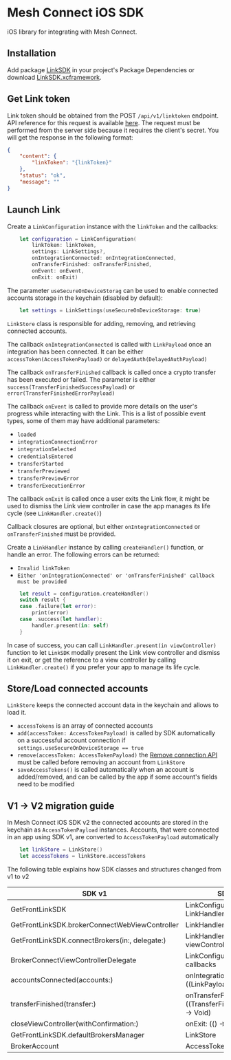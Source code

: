 # Mesh Connect iOS SDK

iOS library for integrating with Mesh Connect.

## Installation

Add package [LinkSDK](https://github.com/FrontFin/mesh-ios-sdk) in your project's Package Dependencies
or download [LinkSDK.xcframework](https://github.com/FrontFin/mesh-ios-sdk/LinkSDK.xcframework).

## Get Link token

Link token should be obtained from the POST `/api/v1/linktoken` endpoint. API reference for this request is available [here](https://docs.meshconnect.com/reference/post_api-v1-linktoken). The request must be performed from the server side because it requires the client's secret. You will get the response in the following format:
```json
{
    "content": {
        "linkToken": "{linkToken}"
    },
    "status": "ok",
    "message": ""
}
```

## Launch Link

Create a `LinkConfiguration` instance with the `linkToken` and the callbacks:

```swift
    let configuration = LinkConfiguration(
        linkToken: linkToken,
        settings: LinkSettings?,
        onIntegrationConnected: onIntegrationConnected,
        onTransferFinished: onTransferFinished,
        onEvent: onEvent,
        onExit: onExit)
```

The parameter `useSecureOnDeviceStorag`  can be used to enable connected accounts storage in the keychain (disabled by default):

```swift
    let settings = LinkSettings(useSecureOnDeviceStorage: true)
```

`LinkStore` class is responsible for adding, removing, and retrieving connected accounts.

The callback `onIntegrationConnected` is called with `LinkPayload` once an integration has been connected.
It can be either `accessToken(AccessTokenPayload)` or `delayedAuth(DelayedAuthPayload)`

The callback `onTransferFinished` callback is called once a crypto transfer has been executed or failed. The parameter is either `success(TransferFinishedSuccessPayload)` or `error(TransferFinishedErrorPayload)`

The callback `onEvent` is called to provide more details on the user's progress while interacting with the Link.
This is a list of possible event types, some of them may have additional parameters:
- `loaded`
- `integrationConnectionError`
- `integrationSelected`
- `credentialsEntered`
- `transferStarted`
- `transferPreviewed`
- `transferPreviewError`
- `transferExecutionError`

The callback `onExit` is called once a user exits the Link flow, it might be used to dismiss the Link view controller in case the app manages its life cycle (see `LinkHandler.create()`)

Callback closures are optional, but either `onIntegrationConnected` or `onTransferFinished` must be provided.

Create a `LinkHandler` instance by calling `createHandler()` function, or handle an error.
The following errors can be returned:
- `Invalid linkToken`
- `Either 'onIntegrationConnected' or 'onTransferFinished' callback must be provided`

```swift
    let result = configuration.createHandler()
    switch result {
    case .failure(let error):
        print(error)
    case .success(let handler):
        handler.present(in: self)
    }
```

In case of success, you can call `LinkHandler.present(in viewController)` function to let `LinkSDK` modally present the Link view controller and dismiss it on exit, or get the reference to a view controller by calling `LinkHandler.create()` if you prefer your app to manage its life cycle.

## Store/Load connected accounts

`LinkStore` keeps the connected account data in the keychain and allows to load it.
- `accessTokens` is an array of connected accounts
- `add(accessToken: AccessTokenPayload)` is called by SDK automatically on a successful account connection if `settings.useSecureOnDeviceStorage == true`
- `remove(accessToken: AccessTokenPayload)` the [Remove connection API](https://docs.meshconnect.com/reference/delete_api-v1-account) must be called before removing an account from `LinkStore`
- `saveAccessTokens()` is called automatically when an account is added/removed, and can be called by the app if some account's fields need to be modified

## V1 -> V2 migration guide

In Mesh Connect iOS SDK v2 the connected accounts are stored in the keychain as `AccessTokenPayload` instances.
Accounts, that were connected in an app using SDK v1, are converted to `AccessTokenPayload` automatically

```swift
    let linkStore = LinkStore()
    let accessTokens = linkStore.accessTokens
```

The following table explains how SDK classes and structures changed from v1 to v2

| SDK v1 | SDK v2 |
| ------ | ------ |
| GetFrontLinkSDK | LinkConfiguration, LinkHandler |
| GetFrontLinkSDK.brokerConnectWebViewController | LinkHandler.create() |
| GetFrontLinkSDK.connectBrokers(in:, delegate:) | LinkHandler.present(in viewController:) |
| BrokerConnectViewControllerDelegate | LinkConfiguration callbacks |
| accountsConnected(accounts:) | onIntegrationConnected: ((LinkPayload) -> Void) |
| transferFinished(transfer:) | onTransferFinished: ((TransferFinishedPayload) -> Void) |
| closeViewController(withConfirmation:) | onExit: (() -> Void) |
| GetFrontLinkSDK.defaultBrokersManager | LinkStore |
| BrokerAccount | AccessTokenPayload |

